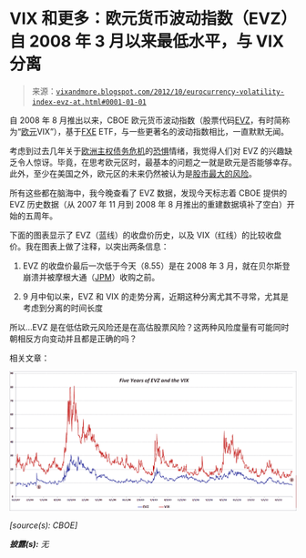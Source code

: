 <!--yml

category: 未分类

date: 2024-05-18 16:24:10

-->

# VIX 和更多：欧元货币波动指数（EVZ）自 2008 年 3 月以来最低水平，与 VIX 分离

> 来源：[`vixandmore.blogspot.com/2012/10/eurocurrency-volatility-index-evz-at.html#0001-01-01`](http://vixandmore.blogspot.com/2012/10/eurocurrency-volatility-index-evz-at.html#0001-01-01)

自 2008 年 8 月推出以来，CBOE 欧元货币波动指数（股票代码[EVZ](http://vixandmore.blogspot.com/search/label/EVZ)，有时简称为“[欧元](http://vixandmore.blogspot.com/search/label/euro)VIX”），基于[FXE](http://vixandmore.blogspot.com/search/label/FXE) ETF，与一些更著名的波动指数相比，一直默默无闻。

考虑到过去几年关于[欧洲主权债务危机](http://vixandmore.blogspot.com/search/label/European%20sovereign%20debt%20crisis)的[恐惧](http://vixandmore.blogspot.com/search/label/fear)情绪，我觉得人们对 EVZ 的兴趣缺乏令人惊讶。毕竟，在思考欧元区时，最基本的问题之一就是欧元是否能够幸存。此外，至少在美国之外，欧元区的未来仍然被认为是[股市最大的风险](http://vixandmore.blogspot.com/2012/10/us-fiscal-cliff-fears-top-vix-and-more.html)。

所有这些都在脑海中，我今晚查看了 EVZ 数据，发现今天标志着 CBOE 提供的 EVZ 历史数据（从 2007 年 11 月到 2008 年 8 月推出的重建数据填补了空白）开始的五周年。

下面的图表显示了 EVZ（蓝线）的收盘价历史，以及 VIX（红线）的比较收盘价。我在图表上做了注释，以突出两条信息：

1.  EVZ 的收盘价最后一次低于今天（8.55）是在 2008 年 3 月，就在贝尔斯登崩溃并被摩根大通（[JPM](http://vixandmore.blogspot.com/search/label/JPM)）收购之前。

1.  9 月中旬以来，EVZ 和 VIX 的走势分离，近期这种分离尤其不寻常，尤其是考虑到分离的时间长度

所以…EVZ 是在低估欧元风险还是在高估股票风险？这两种风险度量有可能同时朝相反方向变动并且都是正确的吗？

相关文章：

*![](img/c04d28c12f878e235fd4da0d0043d459.png)*

*[source(s): CBOE]*

***披露(s):*** *无*
